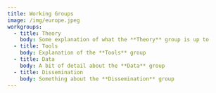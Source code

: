```yaml
---
title: Working Groups
image: /img/europe.jpeg
workgroups:
  - title: Theory
    body: Some explanation of what the **Theory** group is up to
  - title: Tools
    body: Explanation of the **Tools** group
  - title: Data
    body: A bit of detail about the **Data** group
  - title: Dissemination
    body: Something about the **Dissemination** group
---
```

